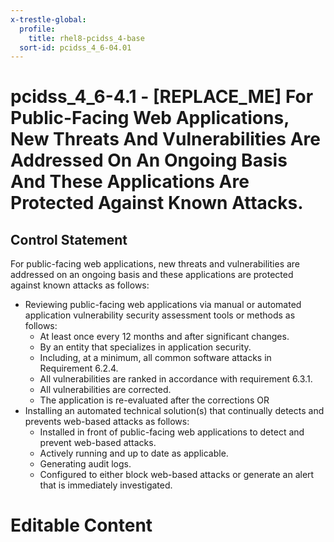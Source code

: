 ```yaml
---
x-trestle-global:
  profile:
    title: rhel8-pcidss_4-base
  sort-id: pcidss_4_6-04.01
---
```


# pcidss_4_6-4.1 - \[REPLACE_ME\] For Public-Facing Web Applications, New Threats And Vulnerabilities Are Addressed On An Ongoing Basis And These Applications Are Protected Against Known Attacks.

## Control Statement

For public-facing web applications, new threats and vulnerabilities are addressed on an
ongoing basis and these applications are protected against known attacks as follows:
- Reviewing public-facing web applications via manual or automated application
vulnerability security assessment tools or methods as follows:
  - At least once every 12 months and after significant changes.
  - By an entity that specializes in application security.
  - Including, at a minimum, all common software attacks in Requirement 6.2.4.
  - All vulnerabilities are ranked in accordance with requirement 6.3.1.
  - All vulnerabilities are corrected.
  - The application is re-evaluated after the corrections
OR
- Installing an automated technical solution(s) that continually detects and prevents
web-based attacks as follows:
  - Installed in front of public-facing web applications to detect and prevent web-based
  attacks.
  - Actively running and up to date as applicable.
  - Generating audit logs.
  - Configured to either block web-based attacks or generate an alert that is immediately
  investigated.

# Editable Content

<!-- Make additions and edits below -->
<!-- The above represents the contents of the control as received by the profile, prior to additions. -->
<!-- If the profile makes additions to the control, they will appear below. -->
<!-- The above markdown may not be edited but you may edit the content below, and/or introduce new additions to be made by the profile. -->
<!-- If there is a yaml header at the top, parameter values may be edited. Use --set-parameters to incorporate the changes during assembly. -->
<!-- The content here will then replace what is in the profile for this control, after running profile-assemble. -->
<!-- The current profile has no added parts for this control, but you may add new ones here. -->
<!-- Each addition must have a heading either of the form ## Control my_addition_name -->
<!-- or ## Part a. (where the a. refers to one of the control statement labels.) -->
<!-- "## Control" parts are new parts added after the statement part. -->
<!-- "## Part" parts are new parts added into the top-level statement part with that label. -->
<!-- Subparts may be added with nested hash levels of the form ### My Subpart Name -->
<!-- underneath the parent ## Control or ## Part being added -->
<!-- See https://oscal-compass.github.io/compliance-trestle/tutorials/ssp_profile_catalog_authoring/ssp_profile_catalog_authoring for guidance. -->
